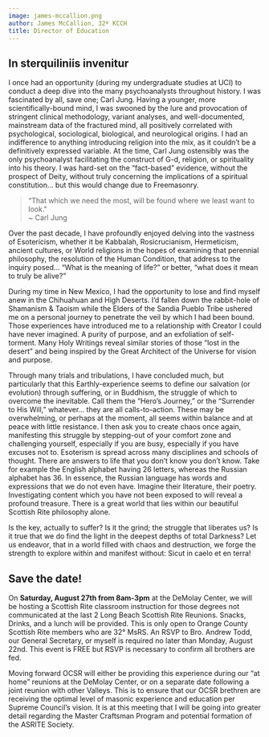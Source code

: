 ```yaml
---
image: james-mccallion.png
author: James McCallion, 32º KCCH
title: Director of Education
---
```


## In sterquiliniis invenitur

I once had an opportunity (during my undergraduate studies at UCI) to conduct a deep dive into the many psychoanalysts throughout history. I was fascinated by all, save one; Carl Jung. Having a younger, more scientifically-bound mind, I was swooned by the lure and provocation of stringent clinical methodology, variant analyses, and well-documented, mainstream data of the fractured mind, all positively correlated with psychological, sociological, biological, and neurological origins. I had an indifference to anything introducing religion into the mix, as it couldn’t be a definitively expressed variable. At the time, Carl Jung ostensibly was the only psychoanalyst facilitating the construct of G-d, religion, or spirituality into his theory. I was hard-set on the “fact-based” evidence, without the prospect of Deity, without truly concerning the implications of a spiritual constitution… but this would change due to Freemasonry.

> “That which we need the most, will be found where we least want to look."   
> ~ Carl Jung

Over the past decade, I have profoundly enjoyed delving into the vastness of Esotericism, whether it be Kabbalah, Rosicrucianism, Hermeticism, ancient cultures, or World religions in the hopes of examining that perennial philosophy, the resolution of the Human Condition, that address to the inquiry posed… “What is the meaning of life?” or better, “what does it mean to truly be alive?” 

During my time in New Mexico, I had the opportunity to lose and find myself anew in the Chihuahuan and High Deserts. I’d fallen down the rabbit-hole of Shamanism & Taoism while the Elders of the Sandia Pueblo Tribe ushered me on a personal journey to penetrate the veil by which I had been bound. Those experiences have introduced me to a relationship with Creator I could have never imagined. A purity of purpose, and an exfoliation of self-torment. Many Holy Writings reveal similar stories of those “lost in the desert” and being inspired by the Great Architect of the Universe for vision and purpose. 

Through many trials and tribulations, I have concluded much, but particularly that this Earthly-experience seems to define our salvation (or evolution) through suffering, or in Buddhism, the struggle of which to overcome the inevitable. Call them the “Hero’s Journey,” or the “Surrender to His Will,” whatever… they are all calls-to-action. These may be overwhelming, or perhaps at the moment, all seems within balance and at peace with little resistance. I then ask you to create chaos once again, manifesting this struggle by stepping-out of your comfort zone and challenging yourself, especially if you are busy, especially if you have excuses not to. Esoterism is spread across many disciplines and schools of thought. There are answers to life that you don’t know you don’t know. Take for example the English alphabet having 26 letters, whereas the Russian alphabet has 36. In essence, the Russian language has words and expressions that we do not even have. Imagine their literature, their poetry. Investigating content which you have not been exposed to will reveal a profound treasure. There is a great world that lies within our beautiful Scottish Rite philosophy alone.  

Is the key, actually to suffer? Is it the grind; the struggle that liberates us? Is it true that we do find the light in the deepest depths of total Darkness? Let us endeavor, that in a world filled with chaos and destruction, we forge the strength to explore within and manifest without: Sicut in caelo et en terra!  

## Save the date!

On **Saturday, August 27th from 8am-3pm** at the DeMolay Center, we will be hosting a Scottish Rite classroom instruction for those degrees not communicated at the last 2 Long Beach Scottish Rite Reunions. Snacks, Drinks, and a lunch will be provided. This is only open to Orange County Scottish Rite members who are 32° MsRS. An RSVP to Bro. Andrew Todd, our General Secretary, or myself is required no later than Monday, August 22nd. This event is FREE but RSVP is necessary to confirm all brothers are fed. 

Moving forward OCSR will either be providing this experience during our “at home” reunions at the DeMolay Center, or on a separate date following a joint reunion with other Valleys. This is to ensure that our OCSR brethren are receiving the optimal level of masonic experience and education per Supreme Council’s vision. It is at this meeting that I will be going into greater detail regarding the Master Craftsman Program and potential formation of the ASRITE Society.
